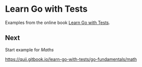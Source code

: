 
# Learn Go with Tests

Examples from the online book [Learn Go with Tests](https://quii.gitbook.io/learn-go-with-tests).

## Next

Start example for *Maths*

https://quii.gitbook.io/learn-go-with-tests/go-fundamentals/math
